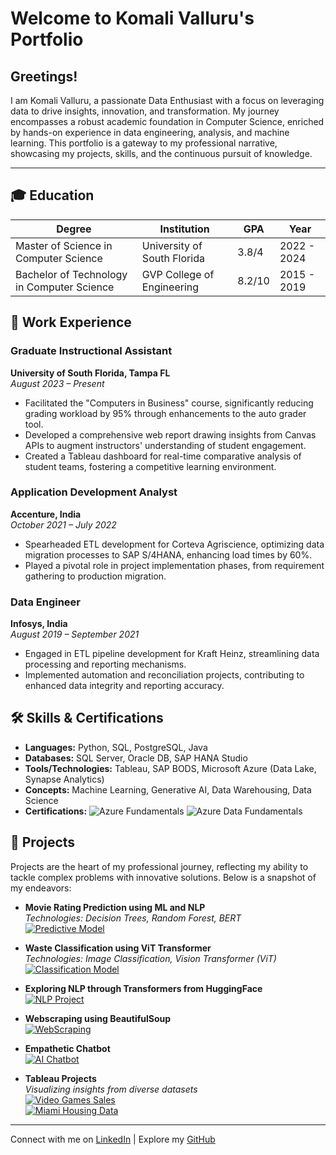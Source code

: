 # Welcome to Komali Valluru's Portfolio

## Greetings!

I am Komali Valluru, a passionate Data Enthusiast with a focus on leveraging data to drive insights, innovation, and transformation. My journey encompasses a robust academic foundation in Computer Science, enriched by hands-on experience in data engineering, analysis, and machine learning. This portfolio is a gateway to my professional narrative, showcasing my projects, skills, and the continuous pursuit of knowledge.

---

## 🎓 Education

| Degree | Institution | GPA | Year |
|--------|-------------|-----|------|
| Master of Science in Computer Science | University of South Florida | 3.8/4 | 2022 - 2024 |
| Bachelor of Technology in Computer Science | GVP College of Engineering | 8.2/10 | 2015 - 2019 |

## 💼 Work Experience

### Graduate Instructional Assistant
**University of South Florida, Tampa FL**  
_August 2023 – Present_
- Facilitated the "Computers in Business" course, significantly reducing grading workload by 95% through enhancements to the auto grader tool.
- Developed a comprehensive web report drawing insights from Canvas APIs to augment instructors' understanding of student engagement.
- Created a Tableau dashboard for real-time comparative analysis of student teams, fostering a competitive learning environment.

### Application Development Analyst
**Accenture, India**  
_October 2021 – July 2022_
- Spearheaded ETL development for Corteva Agriscience, optimizing data migration processes to SAP S/4HANA, enhancing load times by 60%.
- Played a pivotal role in project implementation phases, from requirement gathering to production migration.

### Data Engineer
**Infosys, India**  
_August 2019 – September 2021_
- Engaged in ETL pipeline development for Kraft Heinz, streamlining data processing and reporting mechanisms.
- Implemented automation and reconciliation projects, contributing to enhanced data integrity and reporting accuracy.

## 🛠 Skills & Certifications

- **Languages:** Python, SQL, PostgreSQL, Java
- **Databases:** SQL Server, Oracle DB, SAP HANA Studio
- **Tools/Technologies:** Tableau, SAP BODS, Microsoft Azure (Data Lake, Synapse Analytics)
- **Concepts:** Machine Learning, Generative AI, Data Warehousing, Data Science
- **Certifications:** ![Azure Fundamentals](https://img.shields.io/badge/Azure-Fundamentals-blue) ![Azure Data Fundamentals](https://img.shields.io/badge/Azure-Data%20Fundamentals-blue)

## 🚀 Projects

Projects are the heart of my professional journey, reflecting my ability to tackle complex problems with innovative solutions. Below is a snapshot of my endeavors:

- **Movie Rating Prediction using ML and NLP**  
  _Technologies: Decision Trees, Random Forest, BERT_  
  [![Predictive Model](https://img.shields.io/badge/Project-Link-brightgreen)](https://github.com/KomaliValluru/Movie-Rating-Prediction)

- **Waste Classification using ViT Transformer**  
  _Technologies: Image Classification, Vision Transformer (ViT)_  
  [![Classification Model](https://img.shields.io/badge/Project-Link-brightgreen)](https://github.com/KomaliValluru/waste-classification)

- **Exploring NLP through Transformers from HuggingFace**  
  [![NLP Project](https://img.shields.io/badge/Project-Link-brightgreen)](https://github.com/KomaliValluru/LLMs/blob/main/Exploring%20NLP%20through%20Hugging%20Face%20Transformers%20Library.ipynb)

- **Webscraping using BeautifulSoup**  
  [![WebScraping](https://img.shields.io/badge/Project-Link-brightgreen)](https://github.com/KomaliValluru/DS/blob/LLM/webscraping_beautifulsoup.ipynb)

- **Empathetic Chatbot**  
  [![AI Chatbot](https://img.shields.io/badge/Project-Link-brightgreen)](https://github.com/KomaliValluru/LLMs/blob/main/Prompt_engineering.ipynb)

- **Tableau Projects**  
  _Visualizing insights from diverse datasets_  
  [![Video Games Sales](https://img.shields.io/badge/Project-Link-brightgreen)](https://github.com/KomaliValluru/DS/blob/LLM/video_games_sales.md)  
  [![Miami Housing Data](https://img.shields.io/badge/Project-Link-brightgreen)](https://github.com/KomaliValluru/DS/blob/LLM/Miami%20Housing%20Data.md)

---

Connect with me on [LinkedIn](https://linkedin.com/in/komali-valluru/) | Explore my [GitHub](https://github.com/KomaliValluru)
